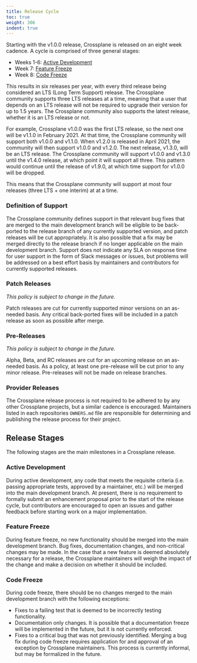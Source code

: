 ```yaml
---
title: Release Cycle
toc: true
weight: 306
indent: true
---
```


Starting with the v1.0.0 release, Crossplane is released on an eight week
cadence. A cycle is comprised of three general stages:

- Weeks 1-6: [Active Development]
- Week 7: [Feature Freeze]
- Week 8: [Code Freeze]

This results in six releases per year, with every third release being considered
an LTS (Long Term Support) release. The Crossplane community supports three LTS
releases at a time, meaning that a user that depends on an LTS release will not
be required to upgrade their version for up to 1.5 years. The Crossplane
community also supports the latest release, whether it is an LTS release or not.

For example, Crossplane v1.0.0 was the first LTS release, so the next one will
be v1.1.0 in February 2021. At that time, the Crossplane community will support
both v1.0.0 and v1.1.0. When v1.2.0 is released in April 2021, the community
will then support v1.0.0 and v1.2.0. The next release, v1.3.0, will be an LTS
release. The Crossplane community will support v1.0.0 and v1.3.0 until the
v1.4.0 release, at which point it will support all three. This pattern would
continue until the release of v1.9.0, at which time support for v1.0.0 will be
dropped.

This means that the Crossplane community will support at most four releases
(three LTS + one interim) at at a time.

### Definition of Support

The Crossplane community defines support in that relevant bug fixes that are
merged to the main development branch will be eligible to be back-ported to the
release branch of any currently supported version, and patch releases will be
cut appropriately. It is also possible that a fix may be merged directly to the
release branch if no longer applicable on the main development branch. Support
does not indicate any SLA on response time for user support in the form of Slack
messages or issues, but problems will be addressed on a best effort basis by
maintainers and contributors for currently supported releases.

### Patch Releases

_This policy is subject to change in the future._

Patch releases are cut for currently supported minor versions on an as-needed
basis. Any critical back-ported fixes will be included in a patch release as
soon as possible after merge.

### Pre-Releases

_This policy is subject to change in the future._

Alpha, Beta, and RC releases are cut for an upcoming release on an as-needed
basis. As a policy, at least one pre-release will be cut prior to any minor
release. Pre-releases will not be made on release branches.

### Provider Releases

The Crossplane release process is not required to be adhered to by any other
Crossplane projects, but a similar cadence is encouraged. Maintainers listed in
each repositories `OWNERS.md` file are responsible for determining and
publishing the release process for their project.

## Release Stages

The following stages are the main milestones in a Crossplane release.

### Active Development

During active development, any code that meets the requisite criteria (i.e.
passing appropriate tests, approved by a maintainer, etc.) will be merged into
the main development branch. At present, there is no requirement to formally
submit an enhancement proposal prior to the start of the release cycle, but
contributors are encouraged to open an issues and gather feedback before
starting work on a major implementation.

### Feature Freeze

During feature freeze, no new functionality should be merged into the main
development branch. Bug fixes, documentation changes, and non-critical changes
may be made. In the case that a new feature is deemed absolutely necessary for a
release, the Crossplane maintainers will weigh the impact of the change and make
a decision on whether it should be included. 

### Code Freeze

During code freeze, there should be no changes merged to the main development
branch with the following exceptions:
- Fixes to a failing test that is deemed to be incorrectly testing
  functionality.
- Documentation only changes. It is possible that a documentation freeze will be
  implemented in the future, but it is not currently enforced.
- Fixes to a critical bug that was not previously identified. Merging a bug fix
  during code freeze requires application for and approval of an exception by
  Crossplane maintainers. This process is currently informal, but may be
  formalized in the future.



<!-- Named links -->

[Active Development]: #active-development
[Feature Freeze]: #feature-freeze
[Code Freeze]: #code-freeze
